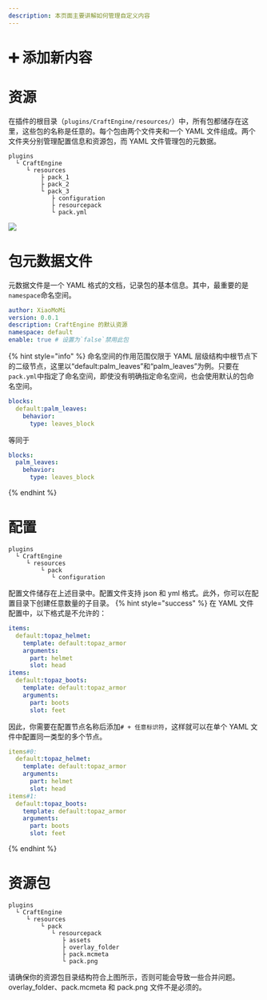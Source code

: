 ```yaml
---
description: 本页面主要讲解如何管理自定义内容
---
```


# ➕️ 添加新内容

# 资源 <a href="#resources" id="resources"></a>

在插件的根目录（`plugins/CraftEngine/resources/`）中，所有包都储存在这里，这些包的名称是任意的。每个包由两个文件夹和一个 YAML 文件组成。两个文件夹分别管理配置信息和资源包，而 YAML 文件管理包的元数据。

```
plugins
  └ CraftEngine
     └ resources
         ├ pack_1
         ├ pack_2
         └ pack_3
            ├ configuration
            ├ resourcepack
            └ pack.yml
```

![](https://mo-mi.gitbook.io/~gitbook/image?url=https%3A%2F%2Fcontent.gitbook.com%2Fcontent%2FOgvQ1fEJPROp7131PPlK%2Fblobs%2Fk0BUh80VNuR2bSJvfjhO%2Fimage.png\&width=768\&dpr=4\&quality=100\&sign=5412ebbb\&sv=2)

# 包元数据文件 <a href="#pack-meta-file" id="pack-meta-file"></a>

元数据文件是一个 YAML 格式的文档，记录包的基本信息。其中，最重要的是`namespace`命名空间。

```yaml
author: XiaoMoMi
version: 0.0.1
description: CraftEngine 的默认资源
namespace: default
enable: true # 设置为`false`禁用此包 
```
{% hint style="info" %}
命名空间的作用范围仅限于 YAML 层级结构中根节点下的二级节点，这里以“default:palm\_leaves”和“palm\_leaves”为例。只要在`pack.yml`中指定了命名空间，即使没有明确指定命名空间，也会使用默认的包命名空间。

```yaml
blocks:
  default:palm_leaves:
    behavior:
      type: leaves_block
```

等同于

```yaml
blocks:
  palm_leaves:
    behavior:
      type: leaves_block
```
{% endhint %}
# 配置 <a href="#configuration" id="configuration"></a>

```
plugins
  └ CraftEngine
     └ resources
         └ pack
            └ configuration
```

配置文件储存在上述目录中。配置文件支持 json 和 yml 格式。此外，你可以在配置目录下创建任意数量的子目录。
{% hint style="success" %}
在 YAML 文件配置中，以下格式是不允许的：

```yaml
items:
  default:topaz_helmet:
    template: default:topaz_armor
    arguments:
      part: helmet
      slot: head
items:
  default:topaz_boots:
    template: default:topaz_armor
    arguments:
      part: boots
      slot: feet
```

因此，你需要在配置节点名称后添加`# + 任意标识符`，这样就可以在单个 YAML 文件中配置同一类型的多个节点。

```yaml
items#0:
  default:topaz_helmet:
    template: default:topaz_armor
    arguments:
      part: helmet
      slot: head
items#1:
  default:topaz_boots:
    template: default:topaz_armor
    arguments:
      part: boots
      slot: feet
```
{% endhint %}
# 资源包 <a href="#resoucepack" id="resoucepack"></a>

```
plugins
  └ CraftEngine
     └ resources
         └ pack
            └ resourcepack
               ├ assets
               ├ overlay_folder
               ├ pack.mcmeta
               └ pack.png
```

请确保你的资源包目录结构符合上图所示，否则可能会导致一些合并问题。overlay\_folder、pack.mcmeta 和 pack.png 文件不是必须的。
